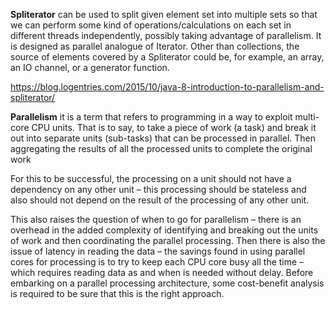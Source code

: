 **Spliterator** can be used to split given element set into multiple sets so that we can perform some kind of operations/calculations on each set in different threads independently, possibly taking advantage of parallelism. It is designed as parallel analogue of Iterator. Other than collections, the source of elements covered by a Spliterator could be, for example, an array, an IO channel, or a generator function.


https://blog.logentries.com/2015/10/java-8-introduction-to-parallelism-and-spliterator/

**Parallelism**
it is a term that refers to programming in a way to exploit multi-core CPU units. That is to say, to take a piece of work (a task) and break it out into separate units (sub-tasks) that can be processed in parallel. Then aggregating the results of all the processed units to complete the original work

For this to be successful, the processing on a unit should not have a dependency on any other unit – this processing should be stateless and also should not depend on the result of the processing of any other unit. 

This also raises the question of when to go for parallelism – there is an overhead in the added complexity of identifying and breaking out the units of work and then coordinating the parallel processing. Then there is also the issue of latency in reading the data – the savings found in using parallel cores for processing is to try to keep each CPU core busy all the time – which requires reading data as and when is needed without delay. Before embarking on a parallel processing architecture, some cost-benefit analysis is required to be sure that this is the right approach.